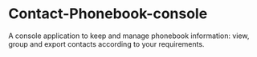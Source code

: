# Contact-Phonebook-console
A console application to keep and manage phonebook information: view, group and export contacts according to your requirements.


